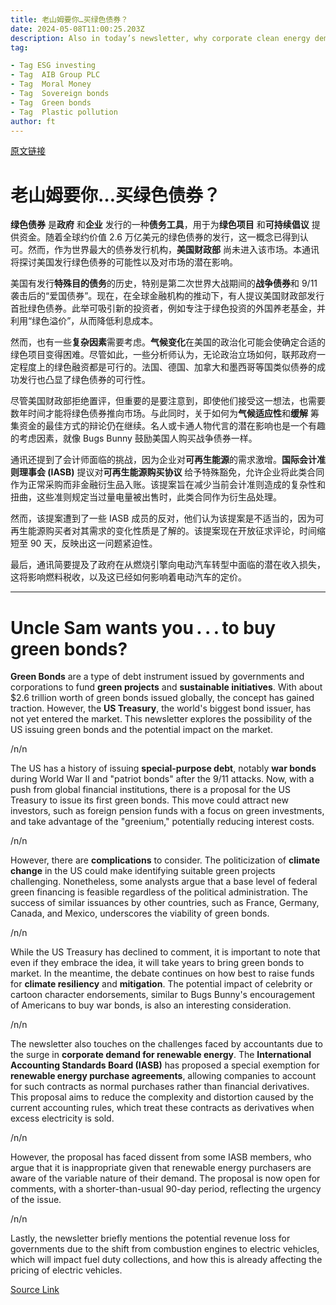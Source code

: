 ```yaml
---
title: 老山姆要你…买绿色债券？
date: 2024-05-08T11:00:25.203Z
description: Also in today’s newsletter, why corporate clean energy demand is making trouble for accountants
tag: 

- Tag ESG investing
- Tag  AIB Group PLC
- Tag  Moral Money
- Tag  Sovereign bonds
- Tag  Green bonds
- Tag  Plastic pollution
author: ft
---
```


[原文链接](https://ft.com/content/246e7a3d-b3fc-4584-a33f-41296be66ef6)

# 老山姆要你…买**绿色债券**？

**绿色债券** 是**政府** 和**企业** 发行的一种**债务工具**，用于为**绿色项目** 和**可持续倡议** 提供资金。随着全球约价值 2.6 万亿美元的绿色债券的发行，这一概念已得到认可。然而，作为世界最大的债券发行机构，**美国财政部** 尚未进入该市场。本通讯将探讨美国发行绿色债券的可能性以及对市场的潜在影响。

美国有发行**特殊目的债务**的历史，特别是第二次世界大战期间的**战争债券**和 9/11 袭击后的“爱国债券”。现在，在全球金融机构的推动下，有人提议美国财政部发行首批绿色债券。此举可吸引新的投资者，例如专注于绿色投资的外国养老基金，并利用“绿色溢价”，从而降低利息成本。

然而，也有一些**复杂因素**需要考虑。**气候变化**在美国的政治化可能会使确定合适的绿色项目变得困难。尽管如此，一些分析师认为，无论政治立场如何，联邦政府一定程度上的绿色融资都是可行的。法国、德国、加拿大和墨西哥等国类似债券的成功发行也凸显了绿色债券的可行性。

尽管美国财政部拒绝置评，但重要的是要注意到，即使他们接受这一想法，也需要数年时间才能将绿色债券推向市场。与此同时，关于如何为**气候适应性**和**缓解** 筹集资金的最佳方式的辩论仍在继续。名人或卡通人物代言的潜在影响也是一个有趣的考虑因素，就像 Bugs Bunny 鼓励美国人购买战争债券一样。

通讯还提到了会计师面临的挑战，因为企业对**可再生能源**的需求激增。**国际会计准则理事会 (IASB)** 提议对**可再生能源购买协议** 给予特殊豁免，允许企业将此类合同作为正常采购而非金融衍生品入账。该提案旨在减少当前会计准则造成的复杂性和扭曲，这些准则规定当过量电量被出售时，此类合同作为衍生品处理。

然而，该提案遭到了一些 IASB 成员的反对，他们认为该提案是不适当的，因为可再生能源购买者对其需求的变化性质是了解的。该提案现在开放征求评论，时间缩短至 90 天，反映出这一问题紧迫性。

最后，通讯简要提及了政府在从燃烧引擎向电动汽车转型中面临的潜在收入损失，这将影响燃料税收，以及这已经如何影响着电动汽车的定价。

---

# Uncle Sam wants you . . . to buy green bonds?

**Green Bonds** are a type of debt instrument issued by governments and corporations to fund **green projects** and **sustainable initiatives**. With about $2.6 trillion worth of green bonds issued globally, the concept has gained traction. However, the **US Treasury**, the world's biggest bond issuer, has not yet entered the market. This newsletter explores the possibility of the US issuing green bonds and the potential impact on the market. 

/n/n

The US has a history of issuing **special-purpose debt**, notably **war bonds** during World War II and "patriot bonds" after the 9/11 attacks. Now, with a push from global financial institutions, there is a proposal for the US Treasury to issue its first green bonds. This move could attract new investors, such as foreign pension funds with a focus on green investments, and take advantage of the "greenium," potentially reducing interest costs. 

/n/n

However, there are **complications** to consider. The politicization of **climate change** in the US could make identifying suitable green projects challenging. Nonetheless, some analysts argue that a base level of federal green financing is feasible regardless of the political administration. The success of similar issuances by other countries, such as France, Germany, Canada, and Mexico, underscores the viability of green bonds. 

/n/n

While the US Treasury has declined to comment, it is important to note that even if they embrace the idea, it will take years to bring green bonds to market. In the meantime, the debate continues on how best to raise funds for **climate resiliency** and **mitigation**. The potential impact of celebrity or cartoon character endorsements, similar to Bugs Bunny's encouragement of Americans to buy war bonds, is also an interesting consideration. 

/n/n

The newsletter also touches on the challenges faced by accountants due to the surge in **corporate demand for renewable energy**. The **International Accounting Standards Board (IASB)** has proposed a special exemption for **renewable energy purchase agreements**, allowing companies to account for such contracts as normal purchases rather than financial derivatives. This proposal aims to reduce the complexity and distortion caused by the current accounting rules, which treat these contracts as derivatives when excess electricity is sold. 

/n/n

However, the proposal has faced dissent from some IASB members, who argue that it is inappropriate given that renewable energy purchasers are aware of the variable nature of their demand. The proposal is now open for comments, with a shorter-than-usual 90-day period, reflecting the urgency of the issue. 

/n/n

Lastly, the newsletter briefly mentions the potential revenue loss for governments due to the shift from combustion engines to electric vehicles, which will impact fuel duty collections, and how this is already affecting the pricing of electric vehicles.

[Source Link](https://ft.com/content/246e7a3d-b3fc-4584-a33f-41296be66ef6)

